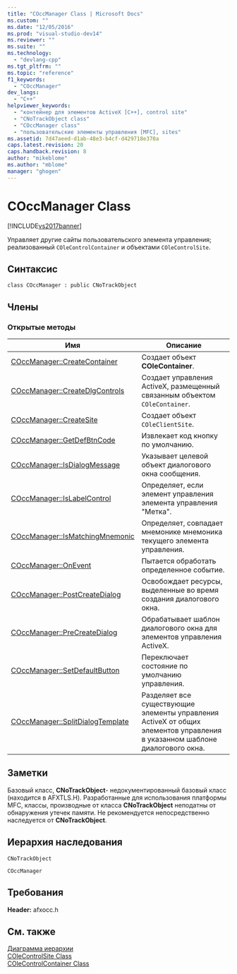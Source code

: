 ```yaml
---
title: "COccManager Class | Microsoft Docs"
ms.custom: ""
ms.date: "12/05/2016"
ms.prod: "visual-studio-dev14"
ms.reviewer: ""
ms.suite: ""
ms.technology: 
  - "devlang-cpp"
ms.tgt_pltfrm: ""
ms.topic: "reference"
f1_keywords: 
  - "COccManager"
dev_langs: 
  - "C++"
helpviewer_keywords: 
  - "контейнер для элементов ActiveX [C++], control site"
  - "CNoTrackObject class"
  - "COccManager class"
  - "пользовательские элементы управления [MFC], sites"
ms.assetid: 7d47aeed-d1ab-48e3-b4cf-d429718e370a
caps.latest.revision: 20
caps.handback.revision: 8
author: "mikeblome"
ms.author: "mblome"
manager: "ghogen"
---
```

# COccManager Class
[!INCLUDE[vs2017banner](../../assembler/inline/includes/vs2017banner.md)]

Управляет другие сайты пользовательского элемента управления; реализованный `COleControlContainer` и объектами `COleControlSite`.  
  
## Синтаксис  
  
```  
class COccManager : public CNoTrackObject  
```  
  
## Члены  
  
### Открытые методы  
  
|Имя|Описание|  
|---------|--------------|  
|[COccManager::CreateContainer](../Topic/COccManager::CreateContainer.md)|Создает объект **COleContainer**.|  
|[COccManager::CreateDlgControls](../Topic/COccManager::CreateDlgControls.md)|Создает управления ActiveX, размещенный связанным объектом `COleContainer`.|  
|[COccManager::CreateSite](../Topic/COccManager::CreateSite.md)|Создает объект `COleClientSite`.|  
|[COccManager::GetDefBtnCode](../Topic/COccManager::GetDefBtnCode.md)|Извлекает код кнопку по умолчанию.|  
|[COccManager::IsDialogMessage](../Topic/COccManager::IsDialogMessage.md)|Указывает целевой объект диалогового окна сообщения.|  
|[COccManager::IsLabelControl](../Topic/COccManager::IsLabelControl.md)|Определяет, если элемент управления элемента управления "Метка".|  
|[COccManager::IsMatchingMnemonic](../Topic/COccManager::IsMatchingMnemonic.md)|Определяет, совпадает мнемонике мнемоника текущего элемента управления.|  
|[COccManager::OnEvent](../Topic/COccManager::OnEvent.md)|Пытается обработать определенное событие.|  
|[COccManager::PostCreateDialog](../Topic/COccManager::PostCreateDialog.md)|Освобождает ресурсы, выделенные во время создания диалогового окна.|  
|[COccManager::PreCreateDialog](../Topic/COccManager::PreCreateDialog.md)|Обрабатывает шаблон диалогового окна для элементов управления ActiveX.|  
|[COccManager::SetDefaultButton](../Topic/COccManager::SetDefaultButton.md)|Переключает состояние по умолчанию управления.|  
|[COccManager::SplitDialogTemplate](../Topic/COccManager::SplitDialogTemplate.md)|Разделяет все существующие элементы управления ActiveX от общих элементов управления в указанном шаблоне диалогового окна.|  
  
## Заметки  
 Базовый класс, **CNoTrackObject**\- недокументированный базовый класс \(находится в AFXTLS.H\).  Разработанные для использования платформы MFC, классы, производные от класса **CNoTrackObject** неподатны от обнаружения утечек памяти.  Не рекомендуется непосредственно наследуется от **CNoTrackObject**.  
  
## Иерархия наследования  
 `CNoTrackObject`  
  
 `COccManager`  
  
## Требования  
 **Header:** afxocc.h  
  
## См. также  
 [Диаграмма иерархии](../../mfc/hierarchy-chart.md)   
 [COleControlSite Class](../../mfc/reference/colecontrolsite-class.md)   
 [COleControlContainer Class](../../mfc/reference/colecontrolcontainer-class.md)